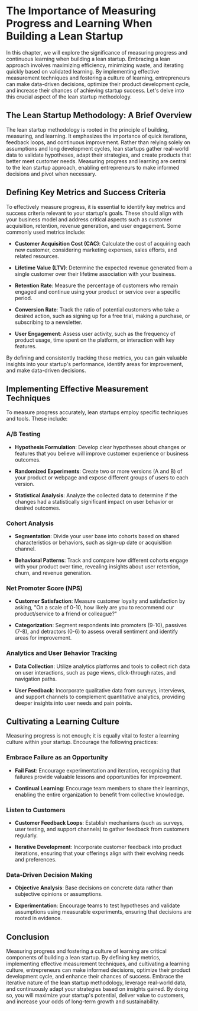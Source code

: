 The Importance of Measuring Progress and Learning When Building a Lean Startup
=======================================================================================

In this chapter, we will explore the significance of measuring progress and continuous learning when building a lean startup. Embracing a lean approach involves maximizing efficiency, minimizing waste, and iterating quickly based on validated learning. By implementing effective measurement techniques and fostering a culture of learning, entrepreneurs can make data-driven decisions, optimize their product development cycle, and increase their chances of achieving startup success. Let's delve into this crucial aspect of the lean startup methodology.

The Lean Startup Methodology: A Brief Overview
----------------------------------------------

The lean startup methodology is rooted in the principle of building, measuring, and learning. It emphasizes the importance of quick iterations, feedback loops, and continuous improvement. Rather than relying solely on assumptions and long development cycles, lean startups gather real-world data to validate hypotheses, adapt their strategies, and create products that better meet customer needs. Measuring progress and learning are central to the lean startup approach, enabling entrepreneurs to make informed decisions and pivot when necessary.

Defining Key Metrics and Success Criteria
-----------------------------------------

To effectively measure progress, it is essential to identify key metrics and success criteria relevant to your startup's goals. These should align with your business model and address critical aspects such as customer acquisition, retention, revenue generation, and user engagement. Some commonly used metrics include:

* **Customer Acquisition Cost (CAC)**: Calculate the cost of acquiring each new customer, considering marketing expenses, sales efforts, and related resources.

* **Lifetime Value (LTV)**: Determine the expected revenue generated from a single customer over their lifetime association with your business.

* **Retention Rate**: Measure the percentage of customers who remain engaged and continue using your product or service over a specific period.

* **Conversion Rate**: Track the ratio of potential customers who take a desired action, such as signing up for a free trial, making a purchase, or subscribing to a newsletter.

* **User Engagement**: Assess user activity, such as the frequency of product usage, time spent on the platform, or interaction with key features.

By defining and consistently tracking these metrics, you can gain valuable insights into your startup's performance, identify areas for improvement, and make data-driven decisions.

Implementing Effective Measurement Techniques
---------------------------------------------

To measure progress accurately, lean startups employ specific techniques and tools. These include:

### A/B Testing

* **Hypothesis Formulation**: Develop clear hypotheses about changes or features that you believe will improve customer experience or business outcomes.

* **Randomized Experiments**: Create two or more versions (A and B) of your product or webpage and expose different groups of users to each version.

* **Statistical Analysis**: Analyze the collected data to determine if the changes had a statistically significant impact on user behavior or desired outcomes.

### Cohort Analysis

* **Segmentation**: Divide your user base into cohorts based on shared characteristics or behaviors, such as sign-up date or acquisition channel.

* **Behavioral Patterns**: Track and compare how different cohorts engage with your product over time, revealing insights about user retention, churn, and revenue generation.

### Net Promoter Score (NPS)

* **Customer Satisfaction**: Measure customer loyalty and satisfaction by asking, "On a scale of 0-10, how likely are you to recommend our product/service to a friend or colleague?"

* **Categorization**: Segment respondents into promoters (9-10), passives (7-8), and detractors (0-6) to assess overall sentiment and identify areas for improvement.

### Analytics and User Behavior Tracking

* **Data Collection**: Utilize analytics platforms and tools to collect rich data on user interactions, such as page views, click-through rates, and navigation paths.

* **User Feedback**: Incorporate qualitative data from surveys, interviews, and support channels to complement quantitative analytics, providing deeper insights into user needs and pain points.

Cultivating a Learning Culture
------------------------------

Measuring progress is not enough; it is equally vital to foster a learning culture within your startup. Encourage the following practices:

### Embrace Failure as an Opportunity

* **Fail Fast**: Encourage experimentation and iteration, recognizing that failures provide valuable lessons and opportunities for improvement.

* **Continual Learning**: Encourage team members to share their learnings, enabling the entire organization to benefit from collective knowledge.

### Listen to Customers

* **Customer Feedback Loops**: Establish mechanisms (such as surveys, user testing, and support channels) to gather feedback from customers regularly.

* **Iterative Development**: Incorporate customer feedback into product iterations, ensuring that your offerings align with their evolving needs and preferences.

### Data-Driven Decision Making

* **Objective Analysis**: Base decisions on concrete data rather than subjective opinions or assumptions.

* **Experimentation**: Encourage teams to test hypotheses and validate assumptions using measurable experiments, ensuring that decisions are rooted in evidence.

Conclusion
--------------------------------------------------------

Measuring progress and fostering a culture of learning are critical components of building a lean startup. By defining key metrics, implementing effective measurement techniques, and cultivating a learning culture, entrepreneurs can make informed decisions, optimize their product development cycle, and enhance their chances of success. Embrace the iterative nature of the lean startup methodology, leverage real-world data, and continuously adapt your strategies based on insights gained. By doing so, you will maximize your startup's potential, deliver value to customers, and increase your odds of long-term growth and sustainability.
